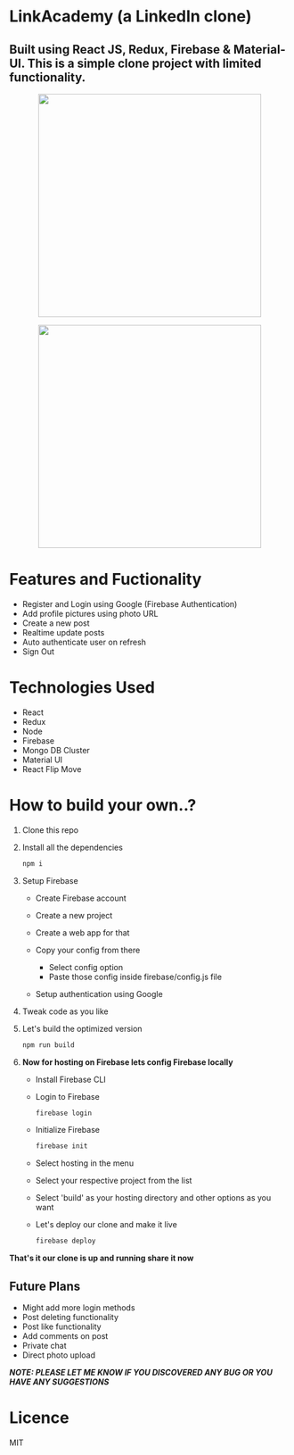 # LinkAcademy (a LinkedIn clone)
## Built using React JS, Redux, Firebase & Material-UI. This is a simple clone project with limited functionality.

<p align="center">
    <img src="src/assets/docs/Screenshot 2023-12-18 at 7.11.34 PM.png"
    width = 400px
    >
</p>
<p align="center">
<img src="src/assets/docs/Screenshot 2023-12-18 at 7.11.19 PM.png"
    width = 400px
    >
</p>

# Features and Fuctionality
- Register and Login using Google (Firebase Authentication)
- Add profile pictures using photo URL
- Create a new post
- Realtime update posts
- Auto authenticate user on refresh
- Sign Out

# Technologies Used
- React
- Redux
- Node
- Firebase
- Mongo DB Cluster
- Material UI
- React Flip Move

# How to build your own..?
1. Clone this repo
1. Install all the dependencies
    ```bash
    npm i
    ```
1. Setup Firebase

    - Create Firebase account
    - Create a new project
    - Create a web app for that
    - Copy your config from there

        - Select config option
        - Paste those config inside firebase/config.js file

    - Setup authentication using Google

1. Tweak code as you like
1. Let's build the optimized version

    ```bash
    npm run build
    ```

1. **Now for hosting on Firebase lets config Firebase locally**

    - Install Firebase CLI
    - Login to Firebase

        ```bash
        firebase login
        ```

    - Initialize Firebase

        ```bash
        firebase init
        ```

    - Select hosting in the menu
    - Select your respective project from the list
    - Select 'build' as your hosting directory and other options as you want
    - Let's deploy our clone and make it live

        ```bash
        firebase deploy
        ```

**That's it our clone is up and running share it now**

## Future Plans

-   Might add more login methods
-   Post deleting functionality
-   Post like functionality
-   Add comments on post
-   Private chat
-   Direct photo upload

**_NOTE: PLEASE LET ME KNOW IF YOU DISCOVERED ANY BUG OR YOU HAVE ANY SUGGESTIONS_**

# Licence
MIT